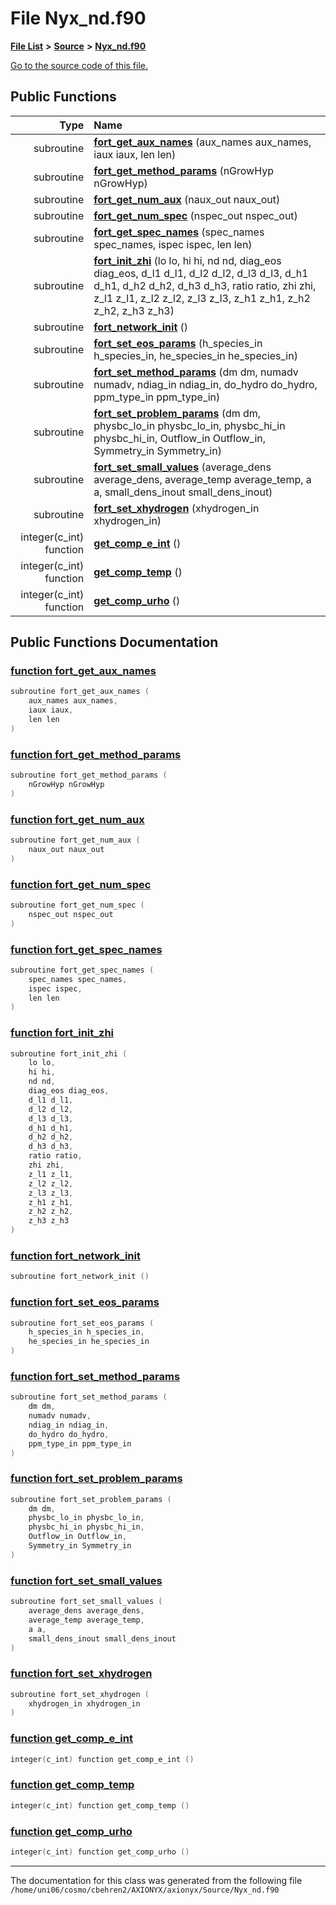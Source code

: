 
# File Nyx\_nd.f90


[**File List**](files.md) **>** [**Source**](dir_74389ed8173ad57b461b9d623a1f3867.md) **>** [**Nyx\_nd.f90**](Nyx__nd_8f90.md)

[Go to the source code of this file.](Nyx__nd_8f90_source.md)


















## Public Functions

| Type | Name |
| ---: | :--- |
|  subroutine | [**fort\_get\_aux\_names**](Nyx__nd_8f90.md#function-fort-get-aux-names) (aux\_names aux\_names, iaux iaux, len len) <br> |
|  subroutine | [**fort\_get\_method\_params**](Nyx__nd_8f90.md#function-fort-get-method-params) (nGrowHyp nGrowHyp) <br> |
|  subroutine | [**fort\_get\_num\_aux**](Nyx__nd_8f90.md#function-fort-get-num-aux) (naux\_out naux\_out) <br> |
|  subroutine | [**fort\_get\_num\_spec**](Nyx__nd_8f90.md#function-fort-get-num-spec) (nspec\_out nspec\_out) <br> |
|  subroutine | [**fort\_get\_spec\_names**](Nyx__nd_8f90.md#function-fort-get-spec-names) (spec\_names spec\_names, ispec ispec, len len) <br> |
|  subroutine | [**fort\_init\_zhi**](Nyx__nd_8f90.md#function-fort-init-zhi) (lo lo, hi hi, nd nd, diag\_eos diag\_eos, d\_l1 d\_l1, d\_l2 d\_l2, d\_l3 d\_l3, d\_h1 d\_h1, d\_h2 d\_h2, d\_h3 d\_h3, ratio ratio, zhi zhi, z\_l1 z\_l1, z\_l2 z\_l2, z\_l3 z\_l3, z\_h1 z\_h1, z\_h2 z\_h2, z\_h3 z\_h3) <br> |
|  subroutine | [**fort\_network\_init**](Nyx__nd_8f90.md#function-fort-network-init) () <br> |
|  subroutine | [**fort\_set\_eos\_params**](Nyx__nd_8f90.md#function-fort-set-eos-params) (h\_species\_in h\_species\_in, he\_species\_in he\_species\_in) <br> |
|  subroutine | [**fort\_set\_method\_params**](Nyx__nd_8f90.md#function-fort-set-method-params) (dm dm, numadv numadv, ndiag\_in ndiag\_in, do\_hydro do\_hydro, ppm\_type\_in ppm\_type\_in) <br> |
|  subroutine | [**fort\_set\_problem\_params**](Nyx__nd_8f90.md#function-fort-set-problem-params) (dm dm, physbc\_lo\_in physbc\_lo\_in, physbc\_hi\_in physbc\_hi\_in, Outflow\_in Outflow\_in, Symmetry\_in Symmetry\_in) <br> |
|  subroutine | [**fort\_set\_small\_values**](Nyx__nd_8f90.md#function-fort-set-small-values) (average\_dens average\_dens, average\_temp average\_temp, a a, small\_dens\_inout small\_dens\_inout) <br> |
|  subroutine | [**fort\_set\_xhydrogen**](Nyx__nd_8f90.md#function-fort-set-xhydrogen) (xhydrogen\_in xhydrogen\_in) <br> |
|  integer(c\_int) function | [**get\_comp\_e\_int**](Nyx__nd_8f90.md#function-get-comp-e-int) () <br> |
|  integer(c\_int) function | [**get\_comp\_temp**](Nyx__nd_8f90.md#function-get-comp-temp) () <br> |
|  integer(c\_int) function | [**get\_comp\_urho**](Nyx__nd_8f90.md#function-get-comp-urho) () <br> |








## Public Functions Documentation


### <a href="#function-fort-get-aux-names" id="function-fort-get-aux-names">function fort\_get\_aux\_names </a>


```cpp
subroutine fort_get_aux_names (
    aux_names aux_names,
    iaux iaux,
    len len
) 
```



### <a href="#function-fort-get-method-params" id="function-fort-get-method-params">function fort\_get\_method\_params </a>


```cpp
subroutine fort_get_method_params (
    nGrowHyp nGrowHyp
) 
```



### <a href="#function-fort-get-num-aux" id="function-fort-get-num-aux">function fort\_get\_num\_aux </a>


```cpp
subroutine fort_get_num_aux (
    naux_out naux_out
) 
```



### <a href="#function-fort-get-num-spec" id="function-fort-get-num-spec">function fort\_get\_num\_spec </a>


```cpp
subroutine fort_get_num_spec (
    nspec_out nspec_out
) 
```



### <a href="#function-fort-get-spec-names" id="function-fort-get-spec-names">function fort\_get\_spec\_names </a>


```cpp
subroutine fort_get_spec_names (
    spec_names spec_names,
    ispec ispec,
    len len
) 
```



### <a href="#function-fort-init-zhi" id="function-fort-init-zhi">function fort\_init\_zhi </a>


```cpp
subroutine fort_init_zhi (
    lo lo,
    hi hi,
    nd nd,
    diag_eos diag_eos,
    d_l1 d_l1,
    d_l2 d_l2,
    d_l3 d_l3,
    d_h1 d_h1,
    d_h2 d_h2,
    d_h3 d_h3,
    ratio ratio,
    zhi zhi,
    z_l1 z_l1,
    z_l2 z_l2,
    z_l3 z_l3,
    z_h1 z_h1,
    z_h2 z_h2,
    z_h3 z_h3
) 
```



### <a href="#function-fort-network-init" id="function-fort-network-init">function fort\_network\_init </a>


```cpp
subroutine fort_network_init () 
```



### <a href="#function-fort-set-eos-params" id="function-fort-set-eos-params">function fort\_set\_eos\_params </a>


```cpp
subroutine fort_set_eos_params (
    h_species_in h_species_in,
    he_species_in he_species_in
) 
```



### <a href="#function-fort-set-method-params" id="function-fort-set-method-params">function fort\_set\_method\_params </a>


```cpp
subroutine fort_set_method_params (
    dm dm,
    numadv numadv,
    ndiag_in ndiag_in,
    do_hydro do_hydro,
    ppm_type_in ppm_type_in
) 
```



### <a href="#function-fort-set-problem-params" id="function-fort-set-problem-params">function fort\_set\_problem\_params </a>


```cpp
subroutine fort_set_problem_params (
    dm dm,
    physbc_lo_in physbc_lo_in,
    physbc_hi_in physbc_hi_in,
    Outflow_in Outflow_in,
    Symmetry_in Symmetry_in
) 
```



### <a href="#function-fort-set-small-values" id="function-fort-set-small-values">function fort\_set\_small\_values </a>


```cpp
subroutine fort_set_small_values (
    average_dens average_dens,
    average_temp average_temp,
    a a,
    small_dens_inout small_dens_inout
) 
```



### <a href="#function-fort-set-xhydrogen" id="function-fort-set-xhydrogen">function fort\_set\_xhydrogen </a>


```cpp
subroutine fort_set_xhydrogen (
    xhydrogen_in xhydrogen_in
) 
```



### <a href="#function-get-comp-e-int" id="function-get-comp-e-int">function get\_comp\_e\_int </a>


```cpp
integer(c_int) function get_comp_e_int () 
```



### <a href="#function-get-comp-temp" id="function-get-comp-temp">function get\_comp\_temp </a>


```cpp
integer(c_int) function get_comp_temp () 
```



### <a href="#function-get-comp-urho" id="function-get-comp-urho">function get\_comp\_urho </a>


```cpp
integer(c_int) function get_comp_urho () 
```



------------------------------
The documentation for this class was generated from the following file `/home/uni06/cosmo/cbehren2/AXIONYX/axionyx/Source/Nyx_nd.f90`